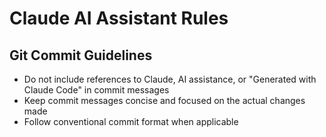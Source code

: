 # Claude AI Assistant Rules

## Git Commit Guidelines

- Do not include references to Claude, AI assistance, or "Generated with Claude Code" in commit messages
- Keep commit messages concise and focused on the actual changes made
- Follow conventional commit format when applicable
